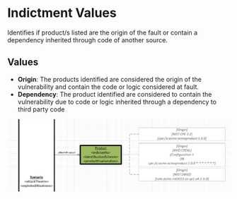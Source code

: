 # Indictment Values

Identifies if product/s listed are the origin of the fault or contain a dependency inherited through code of another source.

## Values

 - **Origin**:  The products identified are considered the origin of the vulnerability and contain the code or logic considered at fault.
 - **Dependency**: The product identified are considered to contain the vulnerability due to code or logic inherited through a dependency to third party code
 
 ![Indictment Graph](../figures/graphsnippets/productsnippet.png "Indictment Graph")
